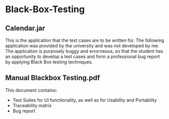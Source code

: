 # Black-Box-Testing
## Calendar.jar
This is the application that the test cases are to be written for. The following application was provided by the university and was not developed by me.
The application is purposely buggy and errorneous, so that the student has an opportunity to develop a test cases and form a professional bug report by applying Black Box testing techniques.

## Manual Blackbox Testing.pdf
This document contains:
- Test Suites for UI functionality, as well as for Usability and Portability
- Traceability matrix
- Bug report

